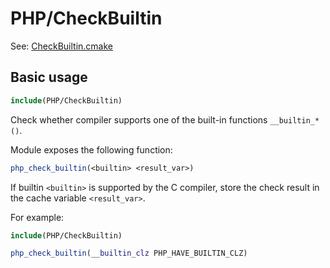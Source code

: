 # PHP/CheckBuiltin

See: [CheckBuiltin.cmake](https://github.com/petk/php-build-system/blob/master/cmake/cmake/modules/PHP/CheckBuiltin.cmake)

## Basic usage

```cmake
include(PHP/CheckBuiltin)
```

Check whether compiler supports one of the built-in functions `__builtin_*()`.

Module exposes the following function:

```cmake
php_check_builtin(<builtin> <result_var>)
```

If builtin `<builtin>` is supported by the C compiler, store the check result in
the cache variable `<result_var>`.

For example:

```cmake
include(PHP/CheckBuiltin)

php_check_builtin(__builtin_clz PHP_HAVE_BUILTIN_CLZ)
```
